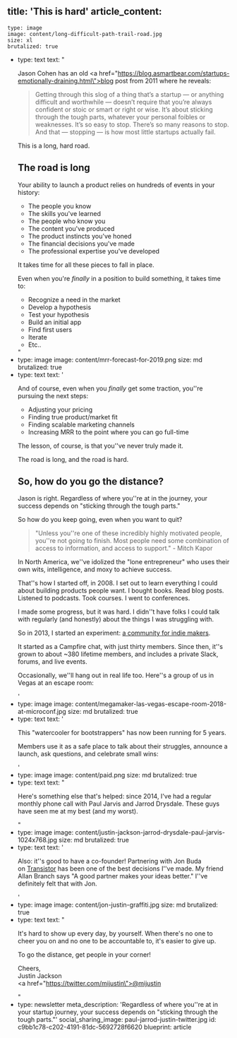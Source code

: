 title: 'This is hard'
article_content:
  -
    type: image
    image: content/long-difficult-path-trail-road.jpg
    size: xl
    brutalized: true
  -
    type: text
    text: "<p>Jason Cohen has an old&nbsp;<a href=\"https://blog.asmartbear.com/startups-emotionally-draining.html\">blog post</a>&nbsp;from 2011 where he reveals:<br></p><blockquote><p>Getting through this slog of a thing that’s a startup — or anything difficult and worthwhile — doesn’t require that you’re always confident or stoic or smart or right or wise.​&nbsp;It’s about sticking through the tough parts, whatever your personal foibles or weaknesses.​&nbsp;It’s so easy to stop. There’s so many reasons to stop. And that — stopping — is how most little startups actually fail.​<br></p></blockquote><p>This is a long, hard road.</p><h2>The road is long</h2><p>Your ability to launch a product relies on hundreds of events in your history:</p><ul><li>The people you know</li><li>​The skills you've learned​<br></li><li>The people who know you</li><li>The content you've produced</li><li>The product instincts you've honed​<br></li><li>The financial decisions you've made</li><li>The professional expertise you've developed</li></ul><p>It takes time for all these pieces to fall in place.</p><p>Even when you're&nbsp;<em>​finally&nbsp;</em>in a position to build something, it takes time to:</p><ul><li>Recognize&nbsp;a need in the market</li><li>Develop&nbsp;a hypothesis</li><li>Test&nbsp;your hypothesis</li><li>​Build an initial app</li><li>Find&nbsp;first users</li><li>Iterate<br></li><li>Etc..</li></ul>"
  -
    type: image
    image: content/mrr-forecast-for-2019.png
    size: md
    brutalized: true
  -
    type: text
    text: '<p>And of course, even when you&nbsp;<em>finally&nbsp;</em>get some traction, you''re pursuing the next steps:</p><ul><li>Adjusting your pricing</li><li>Finding true product/market fit</li><li>Finding scalable marketing channels</li><li>Increasing MRR to the point where you can go full-time</li></ul><p>The lesson, of course, is that you''ve never truly made it.</p><p>The road is long, and the road is hard.</p><h2>So, how do you go the distance?</h2><p>Jason is right. Regardless of where you''re at in the journey, your success depends on "sticking through the tough parts."</p><p>So how do you keep going, even when you want to quit?</p><blockquote><p>"Unless you''re one of these incredibly highly motivated people, you''re not going to finish. Most people need some combination of access to information, and access to support." - Mitch Kapor</p></blockquote><p>In North America, we''ve idolized the "lone entrepreneur" who uses their own wits, intelligence, and moxy to achieve success.</p><p>That''s how I started off, in 2008. I set out to learn everything I could about building products people want. I bought books. Read blog posts. Listened to podcasts. Took courses. I went to conferences.</p><p>I made some progress, but it was hard. I didn''t have folks I could talk with regularly (and honestly) about the things I was struggling with.</p><p>So in 2013, I started an experiment:&nbsp;<a href="https://megamaker.co/club" target="_blank">a community for indie makers</a>.<a href="https://megamaker.co/club" target="_blank"></a></p><p>It started as a Campfire chat, with just thirty members. Since then, it''s grown to about ~380 lifetime members, and includes a private Slack, forums, and live events.</p><p>Occasionally, we''ll hang out in real life too. Here''s a group of us in Vegas at an escape room:</p>'
  -
    type: image
    image: content/megamaker-las-vegas-escape-room-2018-at-microconf.jpg
    size: md
    brutalized: true
  -
    type: text
    text: '<p>This "watercooler for bootstrappers" has now been running for 5 years.</p><p>Members use it as a safe place to talk about their struggles, announce a launch, ask questions, and celebrate small wins:</p>'
  -
    type: image
    image: content/paid.png
    size: md
    brutalized: true
  -
    type: text
    text: "<p>Here's something else that's helped: since 2014, I've had a regular monthly phone call with Paul Jarvis and Jarrod Drysdale. These guys have seen me at my best (and my worst).</p>"
  -
    type: image
    image: content/justin-jackson-jarrod-drysdale-paul-jarvis-1024x768.jpg
    size: md
    brutalized: true
  -
    type: text
    text: '<p>Also: it''s good to have a co-founder! Partnering with Jon Buda on&nbsp;<a href="https://transistor.fm/?via=justin" target="_blank">Transistor</a>&nbsp;has been one of the best decisions I''ve made. My friend Allan Branch says "A good partner makes your ideas better." I''ve definitely felt that with Jon.</p>'
  -
    type: image
    image: content/jon-justin-graffiti.jpg
    size: md
    brutalized: true
  -
    type: text
    text: "<p>It's hard to show up every day, by yourself. When there's no one to cheer you on and no one to be accountable to, it's easier to give up.</p><p>To go the distance, get people in your corner!</p><p>Cheers,<br>Justin Jackson<br><a href=\"https://twitter.com/mijustin\">@mijustin</a></p>"
  -
    type: newsletter
meta_description: 'Regardless of where you''re at in your startup journey, your success depends on "sticking through the tough parts."'
social_sharing_image: paul-jarrod-justin-twitter.jpg
id: c9bb1c78-c202-4191-81dc-5692728f6620
blueprint: article
